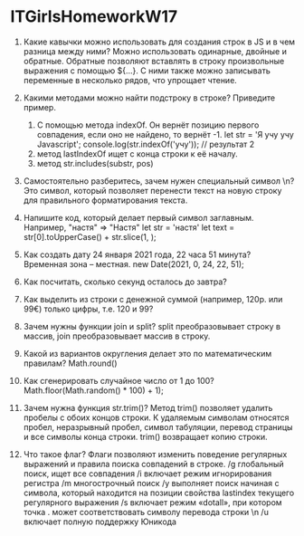# ITGirlsHomeworkW17

1. Какие кавычки можно использовать для создания строк в JS и в чем разница между ними?
   Можно использовать одинарные, двойные и обратные.
   Обратные позволяют вставлять в строку произвольные выражения с помощью ${…}. С ними также можно записывать переменные в несколько рядов, что упрощает чтение.

2. Какими методами можно найти подстроку в строке? Приведите пример.

   1. С помощью метода indexOf. Он вернёт позицию первого совпадения, если оно не найдено, то вернёт -1.
      let str = 'Я учу учу Javascript';
      console.log(str.indexOf('учу')); // результат 2
   2. метод lastIndexOf ищет с конца строки к её началу.
   3. метод str.includes(substr, pos)

3. Самостоятельно разберитесь, зачем нужен специальный символ \n?
   Это символ, который позволяет перенести текст на новую строку для правильного форматирования текста.

4. Напишите код, который делает первый символ заглавным. Например, "настя" ⇒ "Настя"
   let str = 'настя'
   let text = str[0].toUpperCase() + str.slice(1, );

5. Как создать дату 24 января 2021 года, 22 часа 51 минута? Временная зона – местная.
   new Date(2021, 0, 24, 22, 51);

6. Как посчитать, сколько секунд осталось до завтра?

7. Как выделить из строки с денежной суммой (например, 120р. или 99€) только цифры, т.е. 120 и 99?

8. Зачем нужны функции join и split?
   split преобразовывает строку в массив, join преобразовывает массив в строку.

9. Какой из вариантов округления делает это по математическим правилам?
   Math.round()

10. Как сгенерировать случайное число от 1 до 100?
    Math.floor(Math.random() \* 100) + 1);

11. Зачем нужна функция str.trim()?
    Метод trim() позволяет удалить пробелы с обоих концов строки. К удаляемым символам относятся пробел, неразрывный пробел, символ табуляции, перевод страницы и все символы конца строки. trim() возвращает копию строки.

12. Что такое флаг?
    Флаги позволяют изменить поведение регулярных выражений и правила поиска совпадений в строке.
    /g глобальный поиск, ищет все совпадения
    /i включает режим игнорирования регистра
    /m многострочный поиск
    /y выполняет поиск начиная с символа, который находится на позиции свойства lastindex текущего регулярного выражения
    /s включает режим «dotall», при котором точка . может соответствовать символу перевода строки \n
    /u включает полную поддержку Юникода
